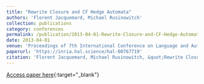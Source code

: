 ```yaml
---
title: "Rewrite Closure and CF Hedge Automata"
authors: 'Florent Jacquemard, Michael Rusinowitch'
collection: publications
category: conferences
permalink: /publication/2013-04-01-Rewrite-Closure-and-CF-Hedge-Automata
date: 2013-04-01
venue: 'Proceedings of 7th International Conference on Language and Automata Theory and Application, Springer LNCS 7810'
paperurl: 'https://inria.hal.science/hal-00767719'
citation: 'Florent Jacquemard, Michael Rusinowitch, &quot;Rewrite Closure and CF Hedge Automata&quot; In the proceedings of 7th International Conference on Language and Automata Theory and Application, Springer LNCS 7810, 2013.'
---
```

[Access paper here](https://doi.org/10.1007/978-3-642-37064-9_33){:target="_blank"}
